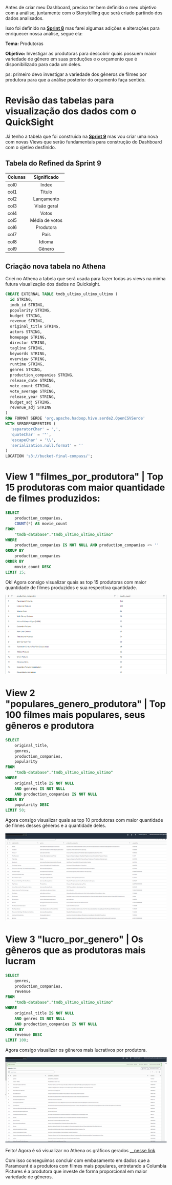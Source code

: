 Antes de criar meu Dashboard, preciso ter bem definido o meu objetivo com a análise, juntamente com o Storytelling que será criado partindo dos dados analisados.

Isso foi definido na __[Sprint 8](https://github.com/ianpt0/programa-de-bolsas-compass/tree/master/sprint-08)__ mas farei algumas adições e alterações para enriquecer nossa análise, segue ela:

**Tema:** Produtoras

**Objetivo:** Investigar as produtoras para descobrir quais possuem maior variedade de gênero em suas produções e o orçamento que é disponibilizado para cada um deles.

ps: primeiro devo investigar a variedade dos gêneros de filmes por produtora para que a análise posterior do orçamento faça sentido.


# Revisão das tabelas para visualização dos dados com o QuickSight

Já tenho a tabela que foi construída na __[Sprint 9](https://github.com/ianpt0/programa-de-bolsas-compass/tree/master/sprint-09/assignment-4-modelagem-dados-refined)__ mas vou criar uma nova com novas Views que serão fundamentais para construção do Dashboard com o ojetivo desfinido.

## Tabela do Refined da Sprint 9

| Colunas       | Significado   |
| ------------- |:-------------:|
| col0          | Index         |
| col1          | Titulo        |
| col2          | Lançamento    |
| col3          | Visão geral   |
| col4          | Votos         |
| col5          | Média de votos|
| col6          | Produtora     |
| col7          | País          |
| col8          | Idioma        |
| col9          | Gênero        |

## Criação nova tabela no Athena

Criei no Athena a tabela que será usada para fazer todas as views na minha futura visualização dos dados no Quicksight.

```sql
CREATE EXTERNAL TABLE tmdb_ultimo_ultimo_ultimo (
  id STRING,
  imdb_id STRING,
  popularity STRING,
  budget STRING,
  revenue STRING,
  original_title STRING,
  actors STRING,
  homepage STRING,
  director STRING,
  tagline STRING,
  keywords STRING,
  overview STRING,
  runtime STRING,
  genres STRING,
  production_companies STRING,
  release_date STRING,
  vote_count STRING,
  vote_average STRING,
  release_year STRING,
  budget_adj STRING,
  revenue_adj STRING
)
ROW FORMAT SERDE 'org.apache.hadoop.hive.serde2.OpenCSVSerde'
WITH SERDEPROPERTIES (
  'separatorChar' = ',',
  'quoteChar' = '"',
  'escapeChar' = '\\',
  'serialization.null.format' = ''
)
LOCATION 's3://bucket-final-compass/';
```


# View 1 "filmes_por_produtora" | Top 15 produtoras com maior quantidade de filmes produzidos:

```sql
SELECT
    production_companies,
    COUNT(*) AS movie_count
FROM
    "tmdb-database"."tmdb_ultimo_ultimo_ultimo"
WHERE
    production_companies IS NOT NULL AND production_companies <> ''
GROUP BY
    production_companies
ORDER BY
    movie_count DESC
LIMIT 15;
```

Ok! Agora consigo visualizar quais as top 15 produtoras com maior quantidade de filmes produzidos e sua respectiva quantidade.

![Imagem Demonstrativa](img/1.png)

# View 2 "populares_genero_produtora" | Top 100 filmes mais populares, seus gêneros e produtora

```sql
SELECT
    original_title,
    genres,
    production_companies,
    popularity
FROM
    "tmdb-database"."tmdb_ultimo_ultimo_ultimo"
WHERE
    original_title IS NOT NULL
    AND genres IS NOT NULL
    AND production_companies IS NOT NULL
ORDER BY
    popularity DESC
LIMIT 50;
```

Agora consigo visualizar quais as top 10 produtoras com maior quantidade de filmes desses gêneros e a quantidade deles.

![Imagem Demonstrativa](img/2.png)

# View 3 "lucro_por_genero" | Os gêneros que as produtoras mais lucram

```sql
SELECT
    genres,
    production_companies,
    revenue
FROM
    "tmdb-database"."tmdb_ultimo_ultimo_ultimo"
WHERE
    original_title IS NOT NULL
    AND genres IS NOT NULL
    AND production_companies IS NOT NULL
ORDER BY
    revenue DESC
LIMIT 100;
```

Agora consigo visualizar os gêneros mais lucrativos por produtora.

![Imagem Demonstrativa](img/3.png)


Feito! Agora é só visualizar no Athena os gráficos gerados __[nesse link](https://us-east-1.quicksight.aws.amazon.com/sn/accounts/229890574488/dashboards/45a31b6f-1045-40dd-bc5a-42271687e570?directory_alias=ian-sobral)

Com isso conseguimos concluir com embasamento em dados que a Paramount é a produtora com filmes mais populares, entretando a Columbia Pictures é a produtora que investe de forma proporcional em maior variedade de gêneros.
